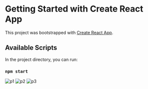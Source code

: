# Getting Started with Create React App

This project was bootstrapped with [Create React App](https://github.com/facebook/create-react-app).

## Available Scripts

In the project directory, you can run:

### `npm start`
![p1](https://user-images.githubusercontent.com/54284123/188914156-b8007754-6f9d-4613-b29a-8cfeb05eb96b.png)
![p2](https://user-images.githubusercontent.com/54284123/188914164-debc5fdd-62b9-4d61-96cc-6321dbf967ed.png)
![p3](https://user-images.githubusercontent.com/54284123/188914176-f427e4c8-e35e-4fd4-a2f7-6e30b651bbb1.png)
